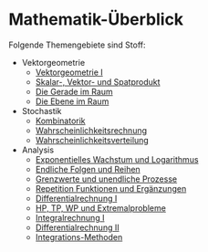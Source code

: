 # Mathematik-Überblick
Folgende Themengebiete sind Stoff:

- Vektorgeometrie
    - [Vektorgeometrie I](../mathe/vektorgm/vgm1.md)
    - [Skalar-, Vektor- und Spatprodukt](../mathe/vektorgm/s-v-spProd.md)
    - [Die Gerade im Raum](../mathe/vektorgm/gImRaum.md)
    - [Die Ebene im Raum](../mathe/vektorgm/eImRaum.md)
- Stochastik
    - [Kombinatorik](../mathe/stochastik/komb.md)
    - [Wahrscheinlichkeitsrechnung](../mathe/stochastik/wrechnung.md)
    - [Wahrscheinlichkeitsverteilung](../mathe/stochastik/wvert.md)
- Analysis
    - [Exponentielles Wachstum und Logarithmus](../mathe/analysis/expWachstum&Log.md)
    - [Endliche Folgen und Reihen](../mathe/analysis/endlF&R.md)
    - [Grenzwerte und unendliche Prozesse](../mathe/analysis/grenzw&unendlP.md)
    - [Repetition Funktionen und Ergänzungen](../mathe/analysis/repF&E.md)
    - [Differentialrechnung I](../mathe/analysis/diff1.md)
    - [HP, TP, WP und Extremalprobleme](../mathe/analysis/extremalp.md)
    - [Integralrechnung I](../mathe/analysis/int1.md)
    - [Differentialrechnung II](../mathe/analysis/diff2.md)
    - [Integrations-Methoden](../mathe/analysis/intMeth.md)
